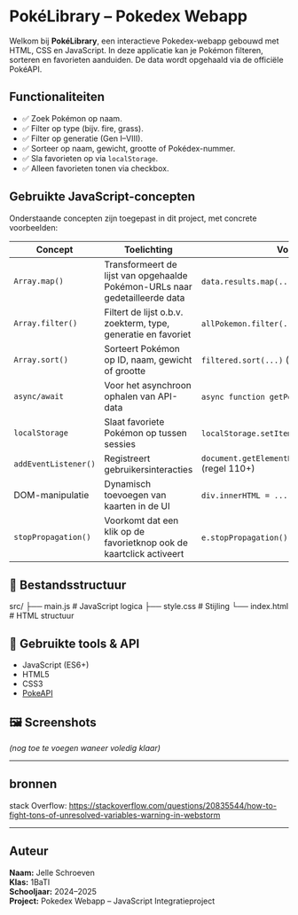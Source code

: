 # PokéLibrary – Pokedex Webapp

Welkom bij **PokéLibrary**, een interactieve Pokedex-webapp gebouwd met HTML, CSS en JavaScript. In deze applicatie kan je Pokémon filteren, sorteren en favorieten aanduiden. De data wordt opgehaald via de officiële PokéAPI.

##  Functionaliteiten

- ✅ Zoek Pokémon op naam.
- ✅ Filter op type (bijv. fire, grass).
- ✅ Filter op generatie (Gen I–VIII).
- ✅ Sorteer op naam, gewicht, grootte of Pokédex-nummer.
- ✅ Sla favorieten op via `localStorage`.
- ✅ Alleen favorieten tonen via checkbox.

##  Gebruikte JavaScript-concepten

Onderstaande concepten zijn toegepast in dit project, met concrete voorbeelden:

| Concept             | Toelichting                                                                 | Voorbeeld (regel)               |
|---------------------|------------------------------------------------------------------------------|---------------------------------|
| `Array.map()`       | Transformeert de lijst van opgehaalde Pokémon-URLs naar gedetailleerde data | `data.results.map(...)` (regel 11) |
| `Array.filter()`    | Filtert de lijst o.b.v. zoekterm, type, generatie en favoriet               | `allPokemon.filter(...)` (regel 74) |
| `Array.sort()`      | Sorteert Pokémon op ID, naam, gewicht of grootte                            | `filtered.sort(...)` (regel 89) |
| `async/await`       | Voor het asynchroon ophalen van API-data                                    | `async function getPokemon()` (regel 6) |
| `localStorage`      | Slaat favoriete Pokémon op tussen sessies                                   | `localStorage.setItem(...)` (regel 58) |
| `addEventListener()`| Registreert gebruikersinteracties                                           | `document.getElementById(...).addEventListener(...)` (regel 110+) |
| DOM-manipulatie     | Dynamisch toevoegen van kaarten in de UI                                    | `div.innerHTML = ...` (regel 37) |
| `stopPropagation()` | Voorkomt dat een klik op de favorietknop ook de kaartclick activeert        | `e.stopPropagation()` (regel 53) |

## 📁 Bestandsstructuur
src/
├── main.js # JavaScript logica
├── style.css # Stijling
└── index.html # HTML structuur

## 🧪 Gebruikte tools & API

- JavaScript (ES6+)
- HTML5
- CSS3
- [PokeAPI](https://pokeapi.co/)

## 🖼️ Screenshots

*(nog toe te voegen waneer voledig klaar)*

---
## bronnen 

stack Overflow: https://stackoverflow.com/questions/20835544/how-to-fight-tons-of-unresolved-variables-warning-in-webstorm


---
## Auteur

**Naam:** Jelle Schroeven  
**Klas:** 1BaTI  
**Schooljaar:** 2024–2025  
**Project:** Pokedex Webapp – JavaScript Integratieproject  


